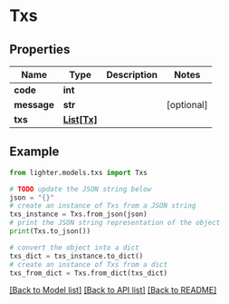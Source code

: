 # Txs


## Properties

Name | Type | Description | Notes
------------ | ------------- | ------------- | -------------
**code** | **int** |  | 
**message** | **str** |  | [optional] 
**txs** | [**List[Tx]**](Tx.md) |  | 

## Example

```python
from lighter.models.txs import Txs

# TODO update the JSON string below
json = "{}"
# create an instance of Txs from a JSON string
txs_instance = Txs.from_json(json)
# print the JSON string representation of the object
print(Txs.to_json())

# convert the object into a dict
txs_dict = txs_instance.to_dict()
# create an instance of Txs from a dict
txs_from_dict = Txs.from_dict(txs_dict)
```
[[Back to Model list]](../README.md#documentation-for-models) [[Back to API list]](../README.md#documentation-for-api-endpoints) [[Back to README]](../README.md)



